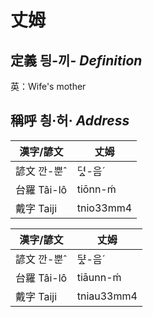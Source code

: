 # 丈姆
## 定義 딍-끼- _Definition_




英：Wife's mother

## 稱呼 칑·허· _Address_

漢字/諺文 | 丈姆
--- | ---
諺文 깐-뿐ˆ | 뎌ᇫ-음ˊ
台羅 Tâi-lô | tiōnn-ḿ
戴字 Taiji | tnio33mm4


漢字/諺文 | 丈姆
--- | ---
諺文 깐-뿐ˆ | ᄃᆤᇫ-음ˊ
台羅 Tâi-lô | tiāunn-ḿ
戴字 Taiji | tniau33mm4


